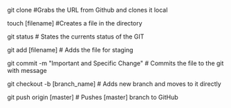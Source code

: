 git clone <URL> #Grabs the URL from Github and clones it local

touch [filename] #Creates a file in the directory

git status # States the currents status of the GIT

git add [filename] # Adds the file for staging

git commit -m "Important and Specific Change" # Commits the file to the git with message

git checkout -b [branch_name] # Adds new branch and moves to it directly

git push origin [master] # Pushes [master] branch to GitHub